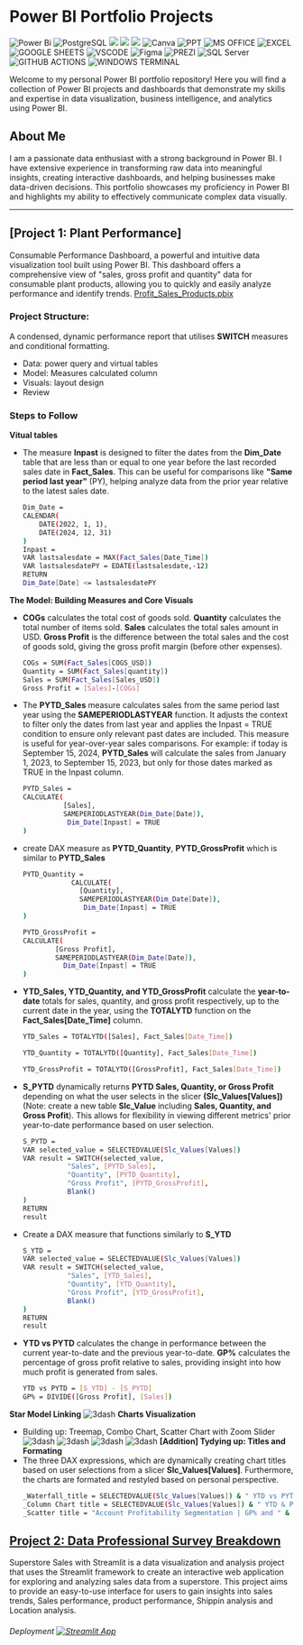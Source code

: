 # Power BI Portfolio Projects
![Power Bi](https://img.shields.io/badge/power_bi-F2C811?style=for-the-badge&logo=powerbi&logoColor=black)
![PostgreSQL](https://img.shields.io/badge/PostgreSQL-316192?style=for-the-badge&logo=postgresql&logoColor=white)
![](https://img.shields.io/badge/MySQL-00000F?style=for-the-badge&logo=mysql&logoColor=white)
![](https://img.shields.io/badge/SQLite-07405E?style=for-the-badge&logo=sqlite&logoColor=white)
![](https://img.shields.io/badge/Tableau-E97627?style=for-the-badge&logo=Tableau&logoColor=white)
![Canva](https://img.shields.io/badge/Canva-%2300C4CC.svg?style=for-the-badge&logo=Canva&logoColor=white)
![PPT](https://img.shields.io/badge/Microsoft_PowerPoint-B7472A?style=for-the-badge&logo=microsoft-powerpoint&logoColor=white)
![MS OFFICE](https://img.shields.io/badge/Microsoft_Office-D83B01?style=for-the-badge&logo=microsoft-office&logoColor=white)
![EXCEL](https://img.shields.io/badge/Microsoft_Excel-217346?style=for-the-badge&logo=microsoft-excel&logoColor=white)
![GOOGLE SHEETS](https://img.shields.io/badge/Google%20Sheets-34A853?style=for-the-badge&logo=google-sheets&logoColor=white)
![VSCODE](https://img.shields.io/badge/VSCode-0078D4?style=for-the-badge&logo=visual%20studio%20code&logoColor=white)
![Figma](https://img.shields.io/badge/Figma-F24E1E?style=for-the-badge&logo=figma&logoColor=white)
![PREZI](https://img.shields.io/badge/Prezi-3181FF?style=for-the-badge&logo=prezi&logoColor=white)
![SQL Server](https://img.shields.io/badge/Microsoft_SQL_Server-CC2927?style=for-the-badge&logo=microsoft-sql-server&logoColor=white)
![GITHUB ACTIONS](https://img.shields.io/badge/Github%20Actions-282a2e?style=for-the-badge&logo=githubactions&logoColor=367cfe)
![WINDOWS TERMINAL](https://img.shields.io/badge/windows%20terminal-4D4D4D?style=for-the-badge&logo=windows%20terminal&logoColor=white)




Welcome to my personal Power BI portfolio repository! Here you will find a collection of Power BI projects and dashboards that demonstrate my skills and expertise in data visualization, business intelligence, and analytics using Power BI.

## About Me
I am a passionate data enthusiast with a strong background in Power BI. I have extensive experience in transforming raw data into meaningful insights, creating interactive dashboards, and helping businesses make data-driven decisions. This portfolio showcases my proficiency in Power BI and highlights my ability to effectively communicate complex data visually.

---
## [Project 1: Plant Performance]

Consumable Performance Dashboard, a powerful and intuitive data visualization tool built using Power BI. This dashboard offers a comprehensive view of "sales, gross profit and quantity" data for consumable plant products, allowing you to quickly and easily analyze performance and identify trends.
[Profit_Sales_Products.pbix](/Profit_Sales_Products.pbix)
### Project Structure:
A condensed, dynamic performance report that utilises **SWITCH** measures and conditional formatting.
* Data: power query and virtual tables
* Model: Measures calculated column
* Visuals: layout design
* Review
### Steps to Follow
  **Vitual tables**
  - The measure **Inpast** is designed to filter the dates from the **Dim_Date** table that are less than or equal to one year before the last recorded sales date in **Fact_Sales**. This can be useful for comparisons like **"Same period last year"** (PY), helping analyze data from the prior year relative to the latest sales date.
    ```bash
    Dim_Date = 
    CALENDAR(
        DATE(2022, 1, 1),
        DATE(2024, 12, 31)
    )
    Inpast = 
    VAR lastsalesdate = MAX(Fact_Sales[Date_Time])
    VAR lastsalesdatePY = EDATE(lastsalesdate,-12)
    RETURN
    Dim_Date[Date] <= lastsalesdatePY
    ```
  **The Model: Building Measures and Core Visuals**
  - **COGs** calculates the total cost of goods sold. **Quantity** calculates the total number of items sold. **Sales** calculates the total sales amount in USD. **Gross Profit** is the difference between the total sales and the cost of goods sold, giving the gross profit margin (before other expenses).
     ```bash
     COGs = SUM(Fact_Sales[COGS_USD])
     Quantity = SUM(Fact_Sales[quantity])
     Sales = SUM(Fact_Sales[Sales_USD])
     Gross Profit = [Sales]-[COGs]
    ```
  - The **PYTD_Sales** measure calculates sales from the same period last year using the **SAMEPERIODLASTYEAR** function. It adjusts the context to filter only the dates from last year and applies the Inpast = TRUE condition to ensure only relevant past dates are included. This measure is useful for year-over-year sales comparisons.
 For example: if today is September 15, 2024, **PYTD_Sales** will calculate the sales from January 1, 2023, to September 15, 2023, but only for those dates marked as TRUE in the Inpast column.
     ```bash
     PYTD_Sales = 
     CALCULATE(
 	           [Sales],
 	           SAMEPERIODLASTYEAR(Dim_Date[Date]),
            	Dim_Date[Inpast] = TRUE
    )
    ```
  - create DAX measure as **PYTD_Quantity**,  **PYTD_GrossProfit** which is similar to **PYTD_Sales**
     ```bash
     PYTD_Quantity = 
                 CALCULATE(
 	               [Quantity],
 	               SAMEPERIODLASTYEAR(Dim_Date[Date]),
                	Dim_Date[Inpast] = TRUE
     )

     PYTD_GrossProfit = 
     CALCULATE(
             [Gross Profit],
             SAMEPERIODLASTYEAR(Dim_Date[Date]),
     	       Dim_Date[Inpast] = TRUE
     )
    ```
  - **YTD_Sales, YTD_Quantity, and YTD_GrossProfit** calculate the **year-to-date** totals for sales, quantity, and gross profit respectively, up to the current date in the year, using the **TOTALYTD** function on the **Fact_Sales[Date_Time]** column.
     ```bash
     YTD_Sales = TOTALYTD([Sales], Fact_Sales[Date_Time])

     YTD_Quantity = TOTALYTD([Quantity], Fact_Sales[Date_Time])
     
     YTD_GrossProfit = TOTALYTD([GrossProfit], Fact_Sales[Date_Time])
    ```
  - **S_PYTD** dynamically returns **PYTD Sales, Quantity, or Gross Profit** depending on what the user selects in the slicer **(Slc_Values[Values])** (Note: create a new table **Slc_Value** including **Sales, Quantity, and Gross Profit**).
This allows for flexibility in viewing different metrics' prior year-to-date performance based on user selection.
     ```bash
     S_PYTD =
     VAR selected_value = SELECTEDVALUE(Slc_Values[Values])
     VAR result = SWITCH(selected_value,
            	"Sales", [PYTD_Sales],
            	"Quantity", [PYTD_Quantity],
            	"Gross Profit", [PYTD_GrossProfit],
            	Blank()
     )
     RETURN
     result
    ```
  - Create a DAX measure that functions similarly to **S_YTD**
     ```bash
     S_YTD =
     VAR selected_value = SELECTEDVALUE(Slc_Values[Values])
     VAR result = SWITCH(selected_value,
            	"Sales", [YTD_Sales],
            	"Quantity", [YTD_Quantity],
            	"Gross Profit", [YTD_GrossProfit],
            	Blank()
     )
     RETURN
     result
    ```
  - **YTD vs PYTD** calculates the change in performance between the current year-to-date and the previous year-to-date. **GP%** calculates the percentage of gross profit relative to sales, providing insight into how much profit is generated from sales.
     ```bash
     YTD vs PYTD = [S_YTD] - [S_PYTD]
     GP% = DIVIDE([Gross Profit], [Sales])
    ```
  **Star Model Linking**
 ![3dash](https://github.com/taytran1510/Power-BI-Portfolio-Project/blob/main/Images/StarModelView.png)
  **Charts Visualization**
  - Building up: Treemap, Combo Chart, Scatter Chart with Zoom Slider
 ![3dash](https://github.com/taytran1510/Power-BI-Portfolio-Project/blob/main/Images/Review2024.png)
 ![3dash](https://github.com/taytran1510/Power-BI-Portfolio-Project/blob/main/Images/ReviewSales.png)
 ![3dash](https://github.com/taytran1510/Power-BI-Portfolio-Project/blob/main/Images/ReviewGrossProfit.png)
 ![3dash](https://github.com/taytran1510/Power-BI-Portfolio-Project/blob/main/Images/ReviewQuantity.png)
  **[Addition] Tydying up: Titles and Formating**
  - The three DAX expressions, which are dynamically creating chart titles based on user selections from a slicer **Slc_Values[Values]**. Furthermore, the charts are formated and restyled based on personal perspective.
     ```bash
     _Waterfall_title = SELECTEDVALUE(Slc_Values[Values]) & " YTD vs PYTD | Month - Country - Product"
     _Column Chart title = SELECTEDVALUE(Slc_Values[Values]) & " YTD & PYTD | Month"
     _Scatter title = "Account Profitability Segmentation | GP% and " & SELECTEDVALUE(Slc_Values[Values])
    ```

## [Project 2: Data Professional Survey Breakdown](/Data_Professional_Survey_Breakdown_pbix)

Superstore Sales with Streamlit is a data visualization and analysis project that uses the Streamlit framework to create an interactive web application for exploring and analyzing sales data from a superstore. This project aims to provide an easy-to-use interface for users to gain insights into sales trends, Sales performance, product performance, Shippin analysis and Location analysis. 
###### Deployment [![Streamlit App](https://static.streamlit.io/badges/streamlit_badge_black_white.svg)](https://tushar2704-superstore-dashboard.streamlit.app/)



